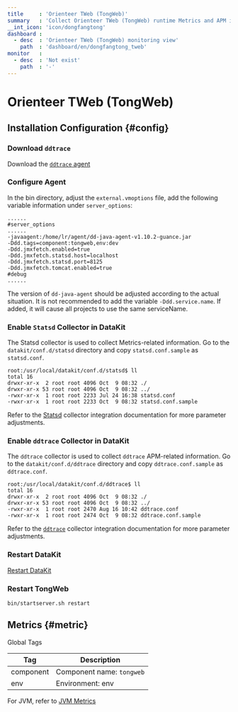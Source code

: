 ```yaml
---
title     : 'Orienteer TWeb (TongWeb)'
summary   : 'Collect Orienteer TWeb (TongWeb) runtime Metrics and APM information'
__int_icon: 'icon/dongfangtong'
dashboard :
  - desc  : 'Orienteer TWeb (TongWeb) monitoring view'
    path  : 'dashboard/en/dongfangtong_tweb'
monitor   :
  - desc  : 'Not exist'
    path  : '-'
---
```


<!-- markdownlint-disable MD025 -->
# Orienteer TWeb (TongWeb)
<!-- markdownlint-enable -->

## Installation Configuration {#config}

### Download `ddtrace`

Download the [`ddtrace` agent](https://github.com/GuanceCloud/dd-trace-java/releases)

### Configure Agent

In the bin directory, adjust the `external.vmoptions` file, add the following variable information under `server_options`:

```shell
......
#server_options
......
-javaagent:/home/lr/agent/dd-java-agent-v1.10.2-guance.jar
-Ddd.tags=component:tongweb,env:dev
-Ddd.jmxfetch.enabled=true
-Ddd.jmxfetch.statsd.host=localhost
-Ddd.jmxfetch.statsd.port=8125
-Ddd.jmxfetch.tomcat.enabled=true
#debug
......
```

The version of `dd-java-agent` should be adjusted according to the actual situation. It is not recommended to add the variable `-Ddd.service.name`. If added, it will cause all projects to use the same serviceName.

### Enable `Statsd` Collector in DataKit

The Statsd collector is used to collect Metrics-related information. Go to the `datakit/conf.d/statsd` directory and copy `statsd.conf.sample` as `statsd.conf`.

```shell
root:/usr/local/datakit/conf.d/statsd$ ll
total 16
drwxr-xr-x  2 root root 4096 Oct  9 08:32 ./
drwxr-xr-x 53 root root 4096 Oct  9 08:32 ../
-rwxr-xr-x  1 root root 2233 Jul 24 16:38 statsd.conf
-rwxr-xr-x  1 root root 2233 Oct  9 08:32 statsd.conf.sample
```

Refer to the [Statsd](statsd.md) collector integration documentation for more parameter adjustments.


### Enable `ddtrace` Collector in DataKit

The `ddtrace` collector is used to collect `ddtrace` APM-related information. Go to the `datakit/conf.d/ddtrace` directory and copy `ddtrace.conf.sample` as `ddtrace.conf`.

```shell
root:/usr/local/datakit/conf.d/ddtrace$ ll
total 16
drwxr-xr-x  2 root root 4096 Oct  9 08:32 ./
drwxr-xr-x 53 root root 4096 Oct  9 08:32 ../
-rwxr-xr-x  1 root root 2470 Aug 16 10:42 ddtrace.conf
-rwxr-xr-x  1 root root 2474 Oct  9 08:32 ddtrace.conf.sample

```

Refer to the [`ddtrace`](ddtrace.md) collector integration documentation for more parameter adjustments.

### Restart DataKit

[Restart DataKit](../datakit/datakit-service-how-to.md#manage-service)

### Restart TongWeb

```shell
bin/startserver.sh restart
```


## Metrics {#metric}

Global Tags

| Tag | Description |
| -- | -- |
| component | Component name: `tongweb` |
| env | Environment: env |

For JVM, refer to [JVM Metrics](jvm.md#metric)